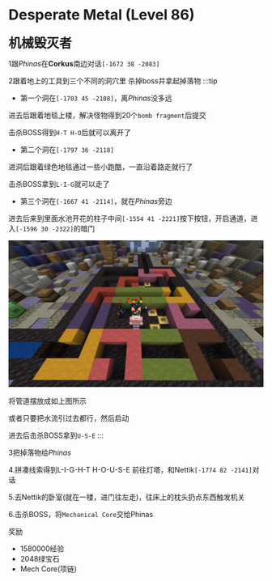 # Desperate Metal (Level 86)
<span style="font-size: 25px;">**机械毁灭者**</span>

1跟*Phinas*在**Corkus**南边对话`[-1672 38 -2083]`

2跟着地上的工具到三个不同的洞穴里 杀掉boss并拿起掉落物
:::tip
+ 第一个洞在`[-1703 45 -2108]`，离*Phinas*没多远

进去后跟着地毯上楼，解决怪物得到20个`bomb fragment`后提交

击杀BOSS得到`H-T H-O`后就可以离开了

+ 第二个洞在`[-1797 36 -2118]`

进洞后跟着绿色地毯通过一些小跑酷，一直沿着路走就行了

击杀BOSS拿到`L-I-G`就可以走了

+ 第三个洞在`[-1667 41 -2114]`，就在*Phinas*旁边

进去后来到里面水池开花的柱子中间`[-1554 41 -2221]`按下按钮，开启通道，进入`[-1596 30 -2322]`的暗门

![](/assets/img/lvl86-3.jpg)

将管道摆放成如上图所示

或者只要把水流引过去都行，然后启动

进去后击杀BOSS拿到`U-S-E`
:::

3把掉落物给*Phinas*

4.拼凑线索得到L-I-G-H-T H-O-U-S-E
前往灯塔，和Nettik`[-1774 82 -2141]`对话

5.去Nettik的卧室(就在一楼，进门往左走)，往床上的枕头扔点东西触发机关

6.击杀BOSS，将`Mechanical Core`交给Phinas

奖励
+ 1580000经验
+ 2048绿宝石
+ Mech Core(项链)